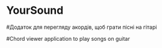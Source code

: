 # YourSound

#Додаток для перегляду акордів, щоб грати пісні на гітарі

#Chord viewer application to play songs on guitar
